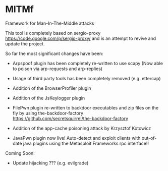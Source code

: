 MITMf
=====

Framework for Man-In-The-Middle attacks

This tool is completely based on sergio-proxy https://code.google.com/p/sergio-proxy/ and is an attempt to revive and update the project.

So far the most significant changes have been:

- Arpspoof plugin has been completely re-written to use scapy (Now able to poison via arp-requests and arp-replies)

- Usage of third party tools has been completely removed (e.g. ettercap)

- Addition of the BrowserProfiler plugin

- Addition of the JsKeylogger plugin

- FilePwn plugin re-written to backdoor executables and zip files on the fly by using the-backdoor-factory        
https://github.com/secretsquirrel/the-backdoor-factory

- Addition of the app-cache poisoning attack by Krzysztof Kotowicz 

- JavaPwn plugin now live! Auto-detect and exploit clients with out-of-date java plugins using the Metasploit Frameworks rpc interface!!

Coming Soon:

- Update hijacking ??? (e.g. evilgrade)
